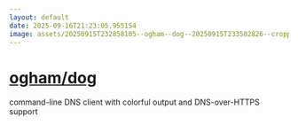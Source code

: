 ```yaml
---
layout: default
date: 2025-09-16T21:23:05.955154
image: assets/20250915T232858105--ogham--dog--20250915T233502826--cropped.png
---
```


# [ogham/dog](https://github.com/ogham/dog)

command-line DNS client with colorful output and DNS-over-HTTPS support
